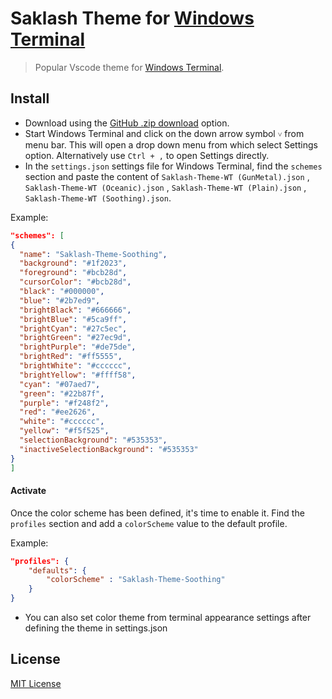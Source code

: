 # Saklash Theme for [Windows Terminal](https://github.com/microsoft/terminal)

> Popular Vscode theme for [Windows Terminal](https://github.com/microsoft/terminal).

## Install

- Download using the [GitHub .zip download](https://github.com/SahilChandravanshi/Saklash-Theme-WT/archive/refs/heads/main.zip) option.
- Start Windows Terminal and click on the down arrow symbol `˅` from menu bar. This will open a drop down menu from which select Settings option. Alternatively use `Ctrl + ,` to open Settings directly.
- In the `settings.json` settings file for Windows Terminal, find the `schemes` section and paste the content of `Saklash-Theme-WT (GunMetal).json` , `Saklash-Theme-WT (Oceanic).json` , `Saklash-Theme-WT (Plain).json` , `Saklash-Theme-WT (Soothing).json`.

Example:

```json
"schemes": [
{
  "name": "Saklash-Theme-Soothing",
  "background": "#1f2023",
  "foreground": "#bcb28d",
  "cursorColor": "#bcb28d",
  "black": "#000000",
  "blue": "#2b7ed9",
  "brightBlack": "#666666",
  "brightBlue": "#5ca9ff",
  "brightCyan": "#27c5ec",
  "brightGreen": "#27ec9d",
  "brightPurple": "#de75de",
  "brightRed": "#ff5555",
  "brightWhite": "#cccccc",
  "brightYellow": "#ffff58",
  "cyan": "#07aed7",
  "green": "#22b87f",
  "purple": "#f248f2",
  "red": "#ee2626",
  "white": "#cccccc",
  "yellow": "#f5f525",
  "selectionBackground": "#535353",
  "inactiveSelectionBackground": "#535353"
}
]
```

#### Activate

Once the color scheme has been defined, it's time to enable it. Find the `profiles` section and add a `colorScheme` value to the default profile.

Example:

```json
"profiles": {
    "defaults": {
        "colorScheme" : "Saklash-Theme-Soothing"
    }
}
```

- You can also set color theme from terminal appearance settings after defining the theme in settings.json

## License

[MIT License](./LICENSE)
